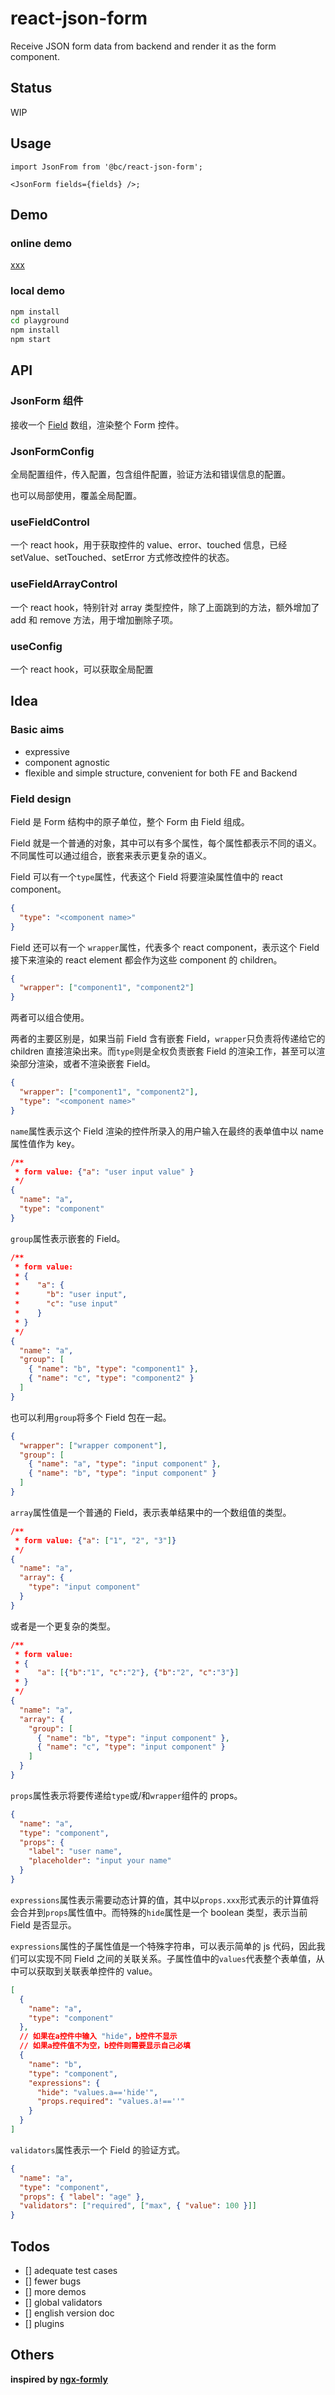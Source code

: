 # react-json-form

Receive JSON form data from backend and render it as the form component.

## Status

WIP

## Usage

```tsx
import JsonFrom from '@bc/react-json-form';

<JsonForm fields={fields} />;
```

## Demo

### online demo

[xxx]()

### local demo

```sh
npm install
cd playground
npm install
npm start
```

## API

### JsonForm 组件

接收一个 [Field](#field-的设计) 数组，渲染整个 Form 控件。

### JsonFormConfig

全局配置组件，传入配置，包含组件配置，验证方法和错误信息的配置。

也可以局部使用，覆盖全局配置。

### useFieldControl

一个 react hook，用于获取控件的 value、error、touched 信息，已经 setValue、setTouched、setError 方式修改控件的状态。

### useFieldArrayControl

一个 react hook，特别针对 array 类型控件，除了上面跳到的方法，额外增加了 add 和 remove 方法，用于增加删除子项。

### useConfig

一个 react hook，可以获取全局配置

## Idea

### Basic aims

- expressive
- component agnostic
- flexible and simple structure, convenient for both FE and Backend

### Field design

Field 是 Form 结构中的原子单位，整个 Form 由 Field 组成。

Field 就是一个普通的对象，其中可以有多个属性，每个属性都表示不同的语义。不同属性可以通过组合，嵌套来表示更复杂的语义。

Field 可以有一个`type`属性，代表这个 Field 将要渲染属性值中的 react component。

```json
{
  "type": "<component name>"
}
```

Field 还可以有一个 `wrapper`属性，代表多个 react component，表示这个 Field 接下来渲染的 react element 都会作为这些 component 的 children。

```json
{
  "wrapper": ["component1", "component2"]
}
```

两者可以组合使用。

两者的主要区别是，如果当前 Field 含有嵌套 Field，`wrapper`只负责将传递给它的 children 直接渲染出来。而`type`则是全权负责嵌套 Field 的渲染工作，甚至可以渲染部分渲染，或者不渲染嵌套 Field。

```json
{
  "wrapper": ["component1", "component2"],
  "type": "<component name>"
}
```

`name`属性表示这个 Field 渲染的控件所录入的用户输入在最终的表单值中以 name 属性值作为 key。

```json
/**
 * form value: {"a": "user input value" }
 */
{
  "name": "a",
  "type": "component"
}
```

`group`属性表示嵌套的 Field。

```json
/**
 * form value:
 * {
 *    "a": {
 *      "b": "user input",
 *      "c": "use input"
 *    }
 * }
 */
{
  "name": "a",
  "group": [
    { "name": "b", "type": "component1" },
    { "name": "c", "type": "component2" }
  ]
}
```

也可以利用`group`将多个 Field 包在一起。

```json
{
  "wrapper": ["wrapper component"],
  "group": [
    { "name": "a", "type": "input component" },
    { "name": "b", "type": "input component" }
  ]
}
```

`array`属性值是一个普通的 Field，表示表单结果中的一个数组值的类型。

```json
/**
 * form value: {"a": ["1", "2", "3"]}
 */
{
  "name": "a",
  "array": {
    "type": "input component"
  }
}
```

或者是一个更复杂的类型。

```json
/**
 * form value:
 * {
 *    "a": [{"b":"1", "c":"2"}, {"b":"2", "c":"3"}]
 * }
 */
{
  "name": "a",
  "array": {
    "group": [
      { "name": "b", "type": "input component" },
      { "name": "c", "type": "input component" }
    ]
  }
}
```

`props`属性表示将要传递给`type`或/和`wrapper`组件的 props。

```json
{
  "name": "a",
  "type": "component",
  "props": {
    "label": "user name",
    "placeholder": "input your name"
  }
}
```

`expressions`属性表示需要动态计算的值，其中以`props.xxx`形式表示的计算值将会合并到`props`属性值中。而特殊的`hide`属性是一个 boolean 类型，表示当前 Field 是否显示。

`expressions`属性的子属性值是一个特殊字符串，可以表示简单的 js 代码，因此我们可以实现不同 Field 之间的关联关系。子属性值中的`values`代表整个表单值，从中可以获取到关联表单控件的 value。

```json
[
  {
    "name": "a",
    "type": "component"
  },
  // 如果在a控件中输入 "hide"，b控件不显示
  // 如果a控件值不为空，b控件则需要显示自己必填
  {
    "name": "b",
    "type": "component",
    "expressions": {
      "hide": "values.a=='hide'",
      "props.required": "values.a!==''"
    }
  }
]
```

`validators`属性表示一个 Field 的验证方式。

```json
{
  "name": "a",
  "type": "component",
  "props": { "label": "age" },
  "validators": ["required", ["max", { "value": 100 }]]
}
```

## Todos

- [] adequate test cases
- [] fewer bugs
- [] more demos
- [] global validators
- [] english version doc
- [] plugins

## Others

**inspired by [ngx-formly](https://github.com/ngx-formly/ngx-formly)**
